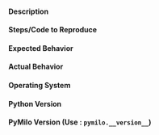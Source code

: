 #### Description

#### Steps/Code to Reproduce

#### Expected Behavior

#### Actual Behavior

#### Operating System

#### Python Version

#### PyMilo Version (Use : `pymilo.__version__`)
